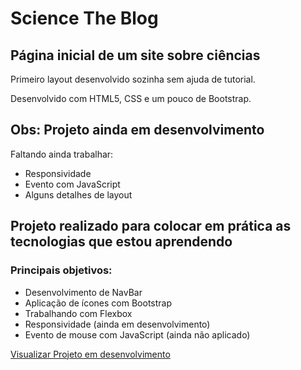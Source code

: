 # Science The Blog 

## Página inicial de um site sobre ciências

Primeiro layout desenvolvido sozinha sem ajuda de tutorial.

Desenvolvido com HTML5, CSS e um pouco de Bootstrap.

## Obs: Projeto ainda em desenvolvimento
Faltando ainda trabalhar:
- Responsividade
- Evento com JavaScript
- Alguns detalhes de layout

## Projeto realizado para colocar em prática as tecnologias que estou aprendendo

### Principais objetivos:
- Desenvolvimento de NavBar
- Aplicação de ícones com Bootstrap
- Trabalhando com Flexbox
- Responsividade (ainda em desenvolvimento)
- Evento de mouse com JavaScript (ainda não aplicado)

[Visualizar Projeto em desenvolvimento](https://tatiana-paiva.github.io/science_theblog_page/)